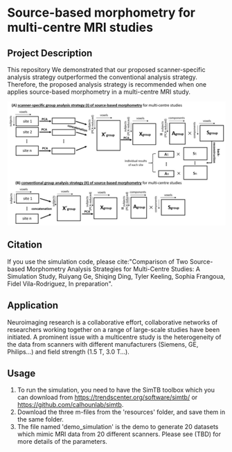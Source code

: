 # Source-based morphometry for multi-centre MRI studies
## Project Description

This repository 
We demonstrated that our proposed scanner-specific analysis strategy outperformed the conventional analysis strategy. Therefore, the proposed analysis strategy is recommended when one applies source-based morphometry in a multi-centre MRI study.

![image](resources/flowchart.jpg)

## Citation
If you use the simulation code, please cite:"Comparison of Two Source-based Morphometry Analysis Strategies for Multi-Centre Studies: A Simulation Study,
Ruiyang Ge, Shiqing Ding, Tyler Keeling, Sophia Frangoua, Fidel Vila-Rodriguez, In preparation".


## Application 

Neuroimaging research is a collaborative effort, collaborative networks of researchers working together on a range of large-scale studies have been initiated. A prominent issue with a multicentre study is the heterogeneity of the data from scanners with different manufacturers (Siemens, GE, Philips…) and field strength (1.5 T, 3.0 T…).

## Usage
1. To run the simulation, you need to have the SimTB toolbox which you can download from https://trendscenter.org/software/simtb/ or https://github.com/calhounlab/simtb.
2. Download the three m-files from the 'resources' folder, and save them in the same folder. 
3. The file named 'demo_simulation' is the demo to generate 20 datasets which mimic MRI data from 20 different scanners. Please see (TBD) for more details of the parameters.
